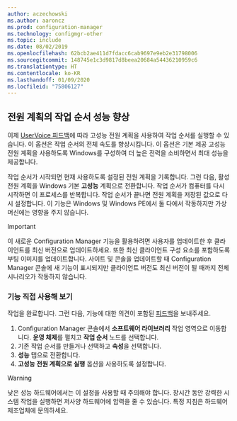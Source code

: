 ```yaml
---
author: aczechowski
ms.author: aaroncz
ms.prod: configuration-manager
ms.technology: configmgr-other
ms.topic: include
ms.date: 08/02/2019
ms.openlocfilehash: 62bcb2ae411d7fdacc6cab9697e9eb2e31798006
ms.sourcegitcommit: 148745e1c3d9817d8beea20684a54436210959c6
ms.translationtype: HT
ms.contentlocale: ko-KR
ms.lasthandoff: 01/09/2020
ms.locfileid: "75806127"
---
```

## <a name="bkmk_tsperf"></a> 전원 계획의 작업 순서 성능 향상

<!--3555926-->

이제 [UserVoice 피드백](https://configurationmanager.uservoice.com/forums/300492-ideas/suggestions/13442805-speed-up-osd-by-having-configmgr-set-high-performa)에 따라 고성능 전원 계획을 사용하여 작업 순서를 실행할 수 있습니다. 이 옵션은 작업 순서의 전체 속도를 향상시킵니다. 이 옵션은 기본 제공 고성능 전원 계획을 사용하도록 Windows를 구성하여 더 높은 전력을 소비하면서 최대 성능을 제공합니다.

작업 순서가 시작되면 현재 사용하도록 설정된 전원 계획을 기록합니다. 그런 다음, 활성 전원 계획을 Windows 기본 **고성능** 계획으로 전환합니다. 작업 순서가 컴퓨터를 다시 시작하면 이 프로세스를 반복합니다. 작업 순서가 끝나면 전원 계획을 저장된 값으로 다시 설정합니다. 이 기능은 Windows 및 Windows PE에서 둘 다에서 작동하지만 가상 머신에는 영향을 주지 않습니다.

> [!Important]
> 이 새로운 Configuration Manager 기능을 활용하려면 사용자를 업데이트한 후 클라이언트를 최신 버전으로 업데이트하세요. 또한 최신 클라이언트 구성 요소를 포함하도록 부팅 이미지를 업데이트합니다. 사이트 및 콘솔을 업데이트할 때 Configuration Manager 콘솔에 새 기능이 표시되지만 클라이언트 버전도 최신 버전이 될 때까지 전체 시나리오가 작동하지 않습니다.

### <a name="try-it-out"></a>기능 직접 사용해 보기

작업을 완료합니다. 그런 다음, 기능에 대한 의견이 포함된 [피드백](/sccm/core/understand/find-help#product-feedback)을 보내주세요.

1. Configuration Manager 콘솔에서 **소프트웨어 라이브러리** 작업 영역으로 이동합니다. **운영 체제**를 펼치고 **작업 순서** 노드를 선택합니다.
1. 기존 작업 순서를 만들거나 선택하고 **속성**을 선택합니다.
1. **성능** 탭으로 전환합니다.
1. **고성능 전원 계획으로 실행** 옵션을 사용하도록 설정합니다.

> [!Warning]
> 낮은 성능 하드웨어에서는 이 설정을 사용할 때 주의해야 합니다. 장시간 동안 강력한 시스템 작업을 실행하면 저사양 하드웨어에 압력을 줄 수 있습니다. 특정 지침은 하드웨어 제조업체에 문의하세요.
